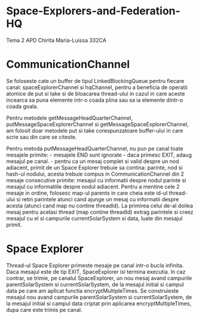 # Space-Explorers-and-Federation-HQ
Tema 2 APD
Chirita Maria-Luissa 332CA

# CommunicationChannel
  Se foloseste cate un buffer de tipul LinkedBlockingQueue<Message> pentru
  fiecare canal: spaceExplorerChannel si hqChannel, pentru a beneficia de
  operatii atomice de put si take si de bloacarea thread-ului in cazul in
  care aceste incearca sa puna elemente intr-o coada plina sau sa ia elemente
  dintr-o coada goala.

  Pentru metodele getMessageHeadQuarterChannel, putMessageSpaceExplorerChannel
  si getMessageSpaceExplorerChannel, am folosit doar metodele put si take
  corespunzatoare buffer-ului in care scrie sau din care se citeste.

  Pentru metoda putMessageHeadQuarterChannel, nu pun pe canal toate mesajele
  primite:
    - mesajele END sunt ignorate
    - daca primesc EXIT, adaug mesajul pe canal.
    - pentru ca un mesaj complet si valid despre un nod adiacent, primit de
     un Space Explorer trebuie sa contina: parinte, nod si hash-ul nodului,
     acesta trebuie compus in CommunicationChannel din 2 mesaje	consecutive
     primite: mesajul cu informatii despre nodul parinte si mesajul cu
     informatiile despre nodul adiacent. Pentru a mentine cele 2 mesaje in
     ordine, folosesc map-ul parents in care cheia este id-ul thread-ului
     si retin parintele atunci cand ajunge un mesaj cu informatii despre
     acesta (atunci cand map nu contine threadId). La primirea celui de-al
     doilea mesaj pentru acelasi thread (map contine threadId) extrag
     parintele si creez mesajul cu el si campurile currentSolarSystem si
     data, luate din mesajul primit. 

# Space Explorer
  Thread-ul Space Explorer primeste mesaje pe canal intr-o bucla infinita.
  Daca mesajul este de tip EXIT, SpaceExplorer isi termina executia. In caz
  contrar, se trimie, pe canalul SpaceExplorer, un nou mesaj avand campurile
  parentSolarSystem si currentSolarSystem, de la mesajul initial si campul
  data pe care am aplicat functia encryptMultipleTimes.
  Se construieste mesajul nou avand campurile parentSolarSystem si
  currentSolarSystem, de la mesajul initial si campul data criptat prin
  aplicarea encryptMultipleTimes, dupa care este trimis pe canal.
